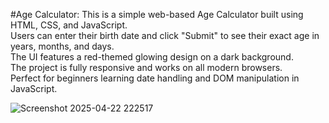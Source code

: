 #Age Calculator: 
This is a simple web-based Age Calculator built using HTML, CSS, and JavaScript.  
Users can enter their birth date and click "Submit" to see their exact age in years, months, and days.  
The UI features a red-themed glowing design on a dark background.  
The project is fully responsive and works on all modern browsers.  
Perfect for beginners learning date handling and DOM manipulation in JavaScript.

![Screenshot 2025-04-22 222517](https://github.com/user-attachments/assets/05b4a367-4396-47a1-8a76-1016737a1da6)

